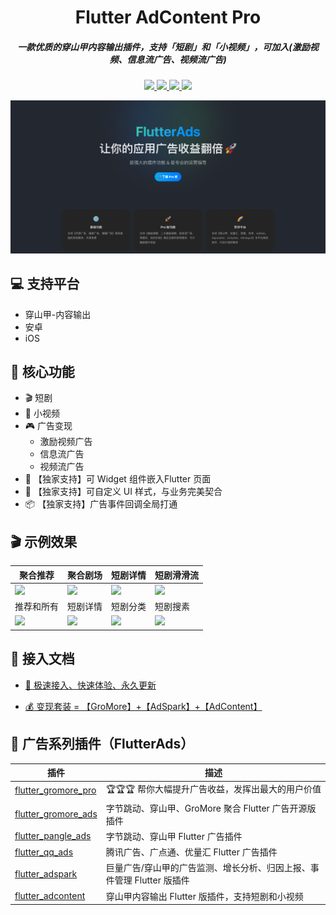 <h1 align="center">Flutter AdContent Pro</h1>
<h5 align="center">一款优质的穿山甲内容输出插件，支持「短剧」和「小视频」，可加入(激励视频、信息流广告、视频流广告)</h5>

<p align="center">
<a href="https://pub.dev/packages/flutter_adcontent"><img src="https://img.shields.io/pub/v/flutter_adcontent?logo=dart"/>
<a href="https://flutterads.top/"><img src="https://img.shields.io/badge/OS-iOS%20%7C%20Android-blue?logo=preact"/> 
<a href="https://flutterads.top/"><img src="https://img.shields.io/badge/Pro-v1.2.1-success?logo=flutter&logoColor=FFD700"/>
<a href="https://flutterads.top/"><img src="https://img.shields.io/badge/Site-FlutterAds-success?logo=webtrees&logoColor=FFD700"/>
</p>
<p align="center">
<a href="https://flutterads.top/"><img src="https://raw.githubusercontent.com/FlutterAds/.github/main/gromore_pro_site.png" alt="gromore"/></a>
</p>

## 💻 支持平台

- 穿山甲-内容输出
- 安卓
- iOS

## 🚀 核心功能

- 🎬 短剧
- 📱 小视频
- 🎮 广告变现
    - 激励视频广告
    - 信息流广告
    - 视频流广告
- 🎉 【独家支持】可 Widget 组件嵌入Flutter 页面
- 🎨 【独家支持】可自定义 UI 样式，与业务完美契合
- 📦 【独家支持】广告事件回调全局打通

## 🎬 示例效果

|聚合推荐|聚合剧场|短剧详情|短剧滑滑流|
|--|--|--|--|
| <img src='https://flutterads.top/imgs/adcontent/img_theater_1.webp'/> | <img src='https://flutterads.top/imgs/adcontent/img_theater_2.webp'/> | <img src='https://flutterads.top/imgs/adcontent/img_detail.webp'/>| <img src='https://flutterads.top/imgs/adcontent/img_theater_3.webp'/>|
|推荐和所有|短剧详情|短剧分类|短剧搜素|
| <img src='https://flutterads.top/imgs/adcontent/img_theater_11.webp'/> | <img src="https://flutterads.top/imgs/adcontent/img_detail.webp"/>| <img src='https://flutterads.top/imgs/adcontent/img_theater_12.webp'/>| <img src='https://flutterads.top/imgs/adcontent/img_theater_13.webp'/> |


## 📃 接入文档

- [ 🎯 极速接入、快速体验、永久更新](https://flutterads.top/start/guide/adcontent/install.html)

- [ 💰 变现套装 = 【GroMore】+【AdSpark】+【AdContent】](https://flutterads.top/)

## 📌 广告系列插件（FlutterAds）
|插件|描述|
|-|-|
|[flutter_gromore_pro](https://flutterads.top/)|🏆🏆🏆 帮你大幅提升广告收益，发挥出最大的用户价值|
|[flutter_gromore_ads](https://github.com/FlutterAds/flutter_gromore_ads)|字节跳动、穿山甲、GroMore 聚合 Flutter 广告开源版插件|
|[flutter_pangle_ads](https://github.com/FlutterAds/flutter_pangle_ads)|字节跳动、穿山甲 Flutter 广告插件|
|[flutter_qq_ads](https://github.com/FlutterAds/flutter_qq_ads)|腾讯广告、广点通、优量汇 Flutter 广告插件|
|[flutter_adspark](https://github.com/FlutterAds/flutter_adspark)|巨量广告/穿山甲的广告监测、增长分析、归因上报、事件管理 Flutter 版插件|
|[flutter_adcontent](https://github.com/FlutterAds/flutter_adcontent)|穿山甲内容输出 Flutter 版插件，支持短剧和小视频|

